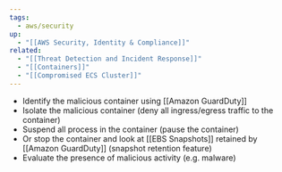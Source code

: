 ```yaml
---
tags:
  - aws/security
up:
  - "[[AWS Security, Identity & Compliance]]"
related:
  - "[[Threat Detection and Incident Response]]"
  - "[[Containers]]"
  - "[[Compromised ECS Cluster]]"
---
```

- Identify the malicious container using [[Amazon GuardDuty]]
- Isolate the malicious container (deny all ingress/egress traffic to the container)
- Suspend all process in the container (pause the container)
- Or stop the container and look at [[EBS Snapshots]] retained by [[Amazon GuardDuty]] (snapshot retention feature)
- Evaluate the presence of malicious activity (e.g. malware)

